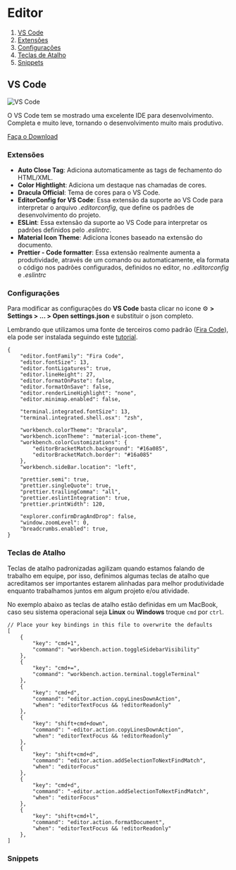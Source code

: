 # Editor

1. [VS Code](#vs-code)
2. [Extensões](#extensões)
3. [Configurações](#configurações)
4. [Teclas de Atalho](#teclas-de-atalho)
5. [Snippets](#snippets)


## VS Code

![VS Code](https://code.visualstudio.com/assets/home/home-screenshot-mac-lg-2x.png)

O VS Code tem se mostrado uma excelente IDE para desenvolvimento. Completa e muito leve, tornando o
desenvolvimento muito mais produtivo.

[Faça o Download](https://code.visualstudio.com/)

### Extensões 

- **Auto Close Tag**: Adiciona automaticamente as tags de fechamento do HTML/XML.
- **Color Hightlight**: Adiciona um destaque nas chamadas de cores.
- **Dracula Official**: Tema de cores para o VS Code.
- **EditorConfig for VS Code**: Essa extensão da suporte ao VS Code para interpretar o arquivo _.editorconfig_, que define
  os padrões de desenvolvimento do projeto.
- **ESLint**: Essa extensão da suporte ao VS Code para interpretar os padrões definidos pelo _.eslintrc_.
- **Material Icon Theme**: Adiciona Icones baseado na extensão do documento.
- **Prettier - Code formatter**: Essa extensão realmente aumenta a produtividade, através de um comando ou automaticamente,
  ela formata o código nos padrões configurados, definidos no editor, no _.editorconfig_ e _.eslintrc_

### Configurações

Para modificar as configurações do **VS Code** basta clicar no icone ⚙️ **> Settings > ... > Open settings.json** e substituir o json
completo.

Lembrando que utilizamos uma fonte de terceiros como padrão ([Fira Code](https://github.com/tonsky/FiraCode)), ela pode ser instalada seguindo este [tutorial](https://github.com/tonsky/FiraCode).

```
{
    "editor.fontFamily": "Fira Code",
    "editor.fontSize": 13,
    "editor.fontLigatures": true,
    "editor.lineHeight": 27,
    "editor.formatOnPaste": false,
    "editor.formatOnSave": false,
    "editor.renderLineHighlight": "none",
    "editor.minimap.enabled": false,

    "terminal.integrated.fontSize": 13,
    "terminal.integrated.shell.osx": "zsh",

    "workbench.colorTheme": "Dracula",
    "workbench.iconTheme": "material-icon-theme",
    "workbench.colorCustomizations": {
        "editorBracketMatch.background": "#16a085",
        "editorBracketMatch.border": "#16a085"
    },
    "workbench.sideBar.location": "left",

    "prettier.semi": true,
    "prettier.singleQuote": true,
    "prettier.trailingComma": "all",
    "prettier.eslintIntegration": true,
    "prettier.printWidth": 120,

    "explorer.confirmDragAndDrop": false,
    "window.zoomLevel": 0,
    "breadcrumbs.enabled": true,
}
```

### Teclas de Atalho

Teclas de atalho padronizadas agilizam quando estamos falando de trabalho em equipe, por isso, definimos algumas teclas de atalho que
acreditamos ser importantes estarem alinhadas para melhor produtividade enquanto trabalhamos juntos em algum projeto e/ou atividade.

No exemplo abaixo as teclas de atalho estão definidas em um MacBook, caso seu sistema operacional seja **Linux** ou **Windows** troque `cmd` por `ctrl`.

```
// Place your key bindings in this file to overwrite the defaults
[
    {
        "key": "cmd+1",
        "command": "workbench.action.toggleSidebarVisibility"
    },
    {
        "key": "cmd+=",
        "command": "workbench.action.terminal.toggleTerminal"
    },
    {
        "key": "cmd+d",
        "command": "editor.action.copyLinesDownAction",
        "when": "editorTextFocus && !editorReadonly"
    },
    {
        "key": "shift+cmd+down",
        "command": "-editor.action.copyLinesDownAction",
        "when": "editorTextFocus && !editorReadonly"
    },
    {
        "key": "shift+cmd+d",
        "command": "editor.action.addSelectionToNextFindMatch",
        "when": "editorFocus"
    },
    {
        "key": "cmd+d",
        "command": "-editor.action.addSelectionToNextFindMatch",
        "when": "editorFocus"
    },
    {
        "key": "shift+cmd+l",
        "command": "editor.action.formatDocument",
        "when": "editorTextFocus && !editorReadonly"
    },
]
```

### Snippets

